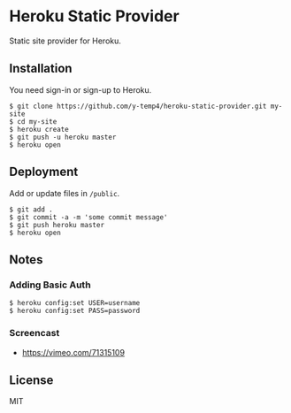 # Heroku Static Provider

Static site provider for Heroku.


## Installation

You need sign-in or sign-up to Heroku.

    $ git clone https://github.com/y-temp4/heroku-static-provider.git my-site
    $ cd my-site
    $ heroku create
    $ git push -u heroku master
    $ heroku open

## Deployment

Add or update files in `/public`.

    $ git add .
    $ git commit -a -m 'some commit message'
    $ git push heroku master
    $ heroku open

## Notes

### Adding Basic Auth

	$ heroku config:set USER=username
	$ heroku config:set PASS=password

### Screencast

  * https://vimeo.com/71315109

## License

MIT
